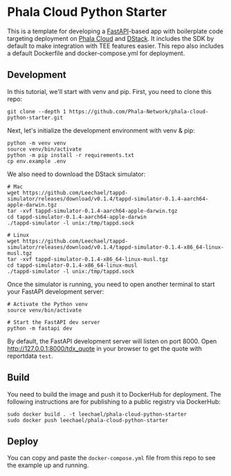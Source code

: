 # Phala Cloud Python Starter

This is a template for developing a [FastAPI](https://fastapi.tiangolo.com/)-based app with boilerplate code targeting deployment on [Phala Cloud](https://cloud.phala.network/) and [DStack](https://github.com/dstack-TEE/dstack/). It includes the SDK by default to make integration with TEE features easier. This repo also includes a default Dockerfile and docker-compose.yml for deployment.

## Development

In this tutorial, we'll start with venv and pip. First, you need to clone this repo:

```shell
git clone --depth 1 https://github.com/Phala-Network/phala-cloud-python-starter.git
```

Next, let's initialize the development environment with venv & pip:

```shell
python -m venv venv
source venv/bin/activate
python -m pip install -r requirements.txt
cp env.example .env
```

We also need to download the DStack simulator:

```shell
# Mac
wget https://github.com/Leechael/tappd-simulator/releases/download/v0.1.4/tappd-simulator-0.1.4-aarch64-apple-darwin.tgz
tar -xvf tappd-simulator-0.1.4-aarch64-apple-darwin.tgz
cd tappd-simulator-0.1.4-aarch64-apple-darwin
./tappd-simulator -l unix:/tmp/tappd.sock

# Linux
wget https://github.com/Leechael/tappd-simulator/releases/download/v0.1.4/tappd-simulator-0.1.4-x86_64-linux-musl.tgz
tar -xvf tappd-simulator-0.1.4-x86_64-linux-musl.tgz
cd tappd-simulator-0.1.4-x86_64-linux-musl
./tappd-simulator -l unix:/tmp/tappd.sock
```

Once the simulator is running, you need to open another terminal to start your FastAPI development server:

```shell
# Activate the Python venv
source venv/bin/activate

# Start the FastAPI dev server
python -m fastapi dev
```

By default, the FastAPI development server will listen on port 8000. Open http://127.0.0.1:8000/tdx_quote in your browser to get the quote with reportdata `test`.

## Build

You need to build the image and push it to DockerHub for deployment. The following instructions are for publishing to a public registry via DockerHub:

```shell
sudo docker build . -t leechael/phala-cloud-python-starter
sudo docker push leechael/phala-cloud-python-starter
```

## Deploy

You can copy and paste the `docker-compose.yml` file from this repo to see the example up and running.